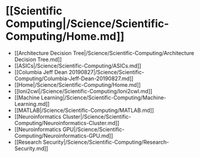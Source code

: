 # [[Scientific Computing|/Science/Scientific-Computing/Home.md]]
 * [[Architecture Decision Tree|/Science/Scientific-Computing/Architecture Decision Tree.md]]
 * [[ASICs|/Science/Scientific-Computing/ASICs.md]]
 * [[Columbia Jeff Dean 20190827|/Science/Scientific-Computing/Columbia-Jeff-Dean-20190827.md]]
 * [[Home|/Science/Scientific-Computing/Home.md]]
 * [[loni2cwl|/Science/Scientific-Computing/loni2cwl.md]]
 * [[Machine Learning|/Science/Scientific-Computing/Machine-Learning.md]]
 * [[MATLAB|/Science/Scientific-Computing/MATLAB.md]]
 * [[Neuroinformatics Cluster|/Science/Scientific-Computing/Neuroinformatics-Cluster.md]]
 * [[Neuroinformatics GPU|/Science/Scientific-Computing/Neuroinformatics-GPU.md]]
 * [[Research Security|/Science/Scientific-Computing/Research-Security.md]]
